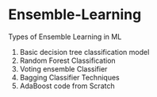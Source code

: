 # Ensemble-Learning
Types of Ensemble Learning in ML
1. Basic decision tree classification model
2. Random Forest Classification
3. Voting ensemble Classifier
4. Bagging Classifier Techniques
5. AdaBoost code from Scratch
